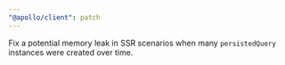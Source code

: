 ```yaml
---
"@apollo/client": patch
---
```


Fix a potential memory leak in SSR scenarios when many `persistedQuery` instances were created over time.
